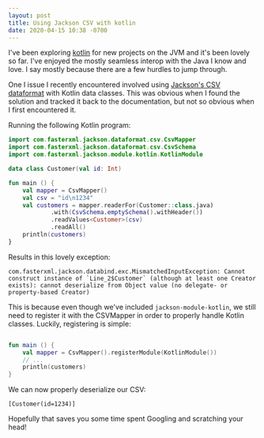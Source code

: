 ```yaml
---
layout: post
title: Using Jackson CSV with kotlin
date: 2020-04-15 10:38 -0700
---
```


I've been exploring [kotlin](https://kotlinlang.org/) for new projects on the JVM and it's been lovely so far. I've enjoyed the mostly seamless interop with the Java I know and love. I say mostly because there are a few hurdles to jump through.

One I issue I recently encountered involved using [Jackson's CSV dataformat](https://github.com/FasterXML/jackson-dataformats-text/tree/master/csv) with Kotlin data classes. This was obvious when I found the solution and tracked it back to the documentation, but not so obvious when I first encountered it.

Running the following Kotlin program:

```kotlin
import com.fasterxml.jackson.dataformat.csv.CsvMapper
import com.fasterxml.jackson.dataformat.csv.CsvSchema
import com.fasterxml.jackson.module.kotlin.KotlinModule

data class Customer(val id: Int)

fun main () {
    val mapper = CsvMapper()
    val csv = "id\n1234"
    val customers = mapper.readerFor(Customer::class.java)
            .with(CsvSchema.emptySchema().withHeader())
            .readValues<Customer>(csv)
            .readAll()
    println(customers)
}
```

Results in this lovely exception:

```
com.fasterxml.jackson.databind.exc.MismatchedInputException: Cannot construct instance of `Line_2$Customer` (although at least one Creator exists): cannot deserialize from Object value (no delegate- or property-based Creator)
```

This is because even though we've included `jackson-module-kotlin`, we still need to register it with the CSVMapper in order to properly handle Kotlin classes. Luckily, registering is simple:

```kotlin

fun main () {
    val mapper = CsvMapper().registerModule(KotlinModule())
    // ...
    println(customers)
}
```

We can now properly deserialize our CSV:

```
[Customer(id=1234)]
```

Hopefully that saves you some time spent Googling and scratching your head!
